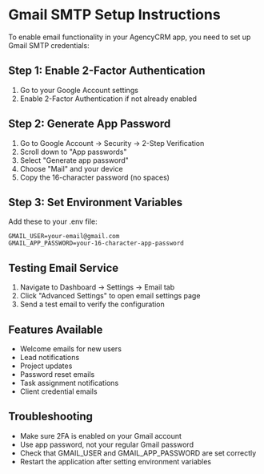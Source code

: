 # Gmail SMTP Setup Instructions

To enable email functionality in your AgencyCRM app, you need to set up Gmail SMTP credentials:

## Step 1: Enable 2-Factor Authentication
1. Go to your Google Account settings
2. Enable 2-Factor Authentication if not already enabled

## Step 2: Generate App Password
1. Go to Google Account → Security → 2-Step Verification
2. Scroll down to "App passwords"
3. Select "Generate app password"
4. Choose "Mail" and your device
5. Copy the 16-character password (no spaces)

## Step 3: Set Environment Variables
Add these to your .env file:

```
GMAIL_USER=your-email@gmail.com
GMAIL_APP_PASSWORD=your-16-character-app-password
```

## Testing Email Service
1. Navigate to Dashboard → Settings → Email tab
2. Click "Advanced Settings" to open email settings page
3. Send a test email to verify the configuration

## Features Available
- Welcome emails for new users
- Lead notifications
- Project updates
- Password reset emails
- Task assignment notifications
- Client credential emails

## Troubleshooting
- Make sure 2FA is enabled on your Gmail account
- Use app password, not your regular Gmail password
- Check that GMAIL_USER and GMAIL_APP_PASSWORD are set correctly
- Restart the application after setting environment variables
